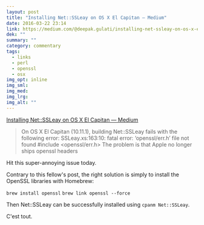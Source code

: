 ```yaml
---
layout: post
title: "Installing Net::SSLeay on OS X El Capitan — Medium"
date: 2016-03-22 23:14
link: https://medium.com/@deepak.gulati/installing-net-ssleay-on-os-x-el-capitan-446c40cffeba#.9oyy7w1m2
dek: ""
summary: ""
category: commentary
tags: 
  - links
  - perl
  - openssl
  - osx
img_opt: inline
img_sml: 
img_med: 
img_lrg: 
img_alt: ""
---
```


[Installing Net::SSLeay on OS X El Capitan — Medium](https://medium.com/@deepak.gulati/installing-net-ssleay-on-os-x-el-capitan-446c40cffeba#.9oyy7w1m2)

> On OS X El Capitan (10.11.1), building Net::SSLeay fails with the following error:
> SSLeay.xs:163:10: fatal error: ‘openssl/err.h’ file not found
> #include <openssl/err.h>
> The problem is that Apple no longer ships openssl headers

Hit this super-annoying issue today.

Contrary to this fellow's post, the right solution is simply to install the OpenSSL libraries with Homebrew:

`brew install openssl`
`brew link openssl --force`

Then Net::SSLeay can be successfully installed using `cpanm Net::SSLeay`.

C'est tout.



